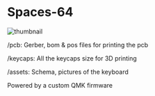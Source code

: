 # Spaces-64

![thumbnail](/assets/pic.png)

/pcb: Gerber, bom & pos files for printing the pcb

/keycaps: All the keycaps size for 3D printing

/assets: Schema, pictures of the keyboard

Powered by a custom QMK firmware
